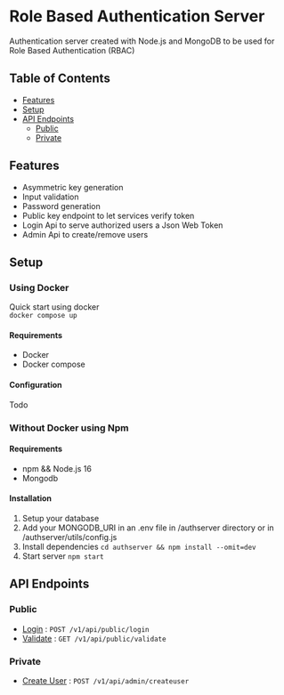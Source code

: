 
# Role Based Authentication Server

Authentication server created with Node.js and MongoDB to be used for Role Based Authentication (RBAC)

## Table of Contents

- [Features](#features)
- [Setup](#setup)
- [API Endpoints](#API-Endpoints)
    - [Public](#Public)
    - [Private](#Private)

## Features

- Asymmetric key generation
- Input validation
- Password generation
- Public key endpoint to let services verify token
- Login Api to serve authorized users a Json Web Token
- Admin Api to create/remove users

## Setup

### Using Docker

Quick start using docker  
`docker compose up`

#### Requirements

- Docker
- Docker compose

#### Configuration

Todo


### Without Docker using Npm

#### Requirements

- npm && Node.js 16
- Mongodb

#### Installation

1. Setup your database
2. Add your MONGODB_URI in an .env file in /authserver directory or in /authserver/utils/config.js
3. Install dependencies `cd authserver && npm install --omit=dev`
4. Start server `npm start`


## API Endpoints

### Public

- [Login](/docs/login.md) : `POST /v1/api/public/login`
- [Validate](/docs/validate.md) : `GET /v1/api/public/validate`

### Private

- [Create User](/docs/createuser.md) : `POST /v1/api/admin/createuser`


